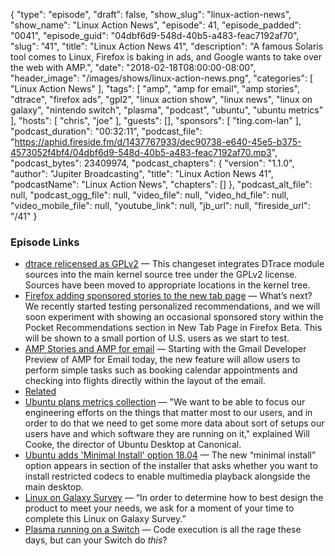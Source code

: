 {
  "type": "episode",
  "draft": false,
  "show_slug": "linux-action-news",
  "show_name": "Linux Action News",
  "episode": 41,
  "episode_padded": "0041",
  "episode_guid": "04dbf6d9-548d-40b5-a483-feac7192af70",
  "slug": "41",
  "title": "Linux Action News 41",
  "description": "A famous Solaris tool comes to Linux, Firefox is baking in ads, and Google wants to take over the web with AMP.",
  "date": "2018-02-18T08:00:00-08:00",
  "header_image": "/images/shows/linux-action-news.png",
  "categories": [
    "Linux Action News"
  ],
  "tags": [
    "amp",
    "amp for email",
    "amp stories",
    "dtrace",
    "firefox ads",
    "gpl2",
    "linux action show",
    "linux news",
    "linux on galaxy",
    "nintendo switch",
    "plasma",
    "podcast",
    "ubuntu",
    "ubuntu metrics"
  ],
  "hosts": [
    "chris",
    "joe"
  ],
  "guests": [],
  "sponsors": [
    "ting.com-lan"
  ],
  "podcast_duration": "00:32:11",
  "podcast_file": "https://aphid.fireside.fm/d/1437767933/dec90738-e640-45e5-b375-4573052f4bf4/04dbf6d9-548d-40b5-a483-feac7192af70.mp3",
  "podcast_bytes": 23409974,
  "podcast_chapters": {
    "version": "1.1.0",
    "author": "Jupiter Broadcasting",
    "title": "Linux Action News 41",
    "podcastName": "Linux Action News",
    "chapters": []
  },
  "podcast_alt_file": null,
  "podcast_ogg_file": null,
  "video_file": null,
  "video_hd_file": null,
  "video_mobile_file": null,
  "youtube_link": null,
  "jb_url": null,
  "fireside_url": "/41"
}


### Episode Links

  * [dtrace relicensed as GPLv2](https://gnu.wildebeest.org/blog/mjw/2018/02/14/dtrace-for-linux-oracle-does-the-right-thing/ "dtrace relicensed as GPLv2") — This changeset integrates DTrace module sources into the main kernel source tree under the GPLv2 license. Sources have been moved to appropriate locations in the kernel tree.
  * [Firefox adding sponsored stories to the new tab page](https://blog.mozilla.org/futurereleases/2018/01/24/update-on-pocket-and-firefox-integration/ "Firefox adding sponsored stories to the new tab page") — What’s next? We recently started testing personalized recommendations, and we will soon experiment with showing an occasional sponsored story within the Pocket Recommendations section in New Tab Page in Firefox Beta. This will be shown to a small portion of U.S. users as we start to test.
  * [AMP Stories and AMP for email](https://www.xda-developers.com/google-amp-stories-amp-for-email/ "AMP Stories and AMP for email") — Starting with the Gmail Developer Preview of AMP for Email today, the new feature will allow users to perform simple tasks such as booking calendar appointments and checking into flights directly within the layout of the email.
  * [Related](https://timkadlec.com/remembers/2018-02-14-the-two-faces-of-amp/ "Related")
  * [Ubuntu plans metrics collection](https://www.theregister.co.uk/2018/02/16/ubuntu_data_gathering_plan/ "Ubuntu plans metrics collection") — "We want to be able to focus our engineering efforts on the things that matter most to our users, and in order to do that we need to get some more data about sort of setups our users have and which software they are running on it," explained Will Cooke, the director of Ubuntu Desktop at Canonical.
  * [Ubuntu adds 'Minimal Install' option 18.04](http://www.omgubuntu.co.uk/2018/02/ubuntu-18-04-minimal-install-option/ "Ubuntu adds 'Minimal Install' option 18.04") — The new “minimal install” option appears in section of the installer that asks whether you want to install restricted codecs to enable multimedia playback alongside the main desktop.
  * [Linux on Galaxy Survey](http://www.omgubuntu.co.uk/2018/02/samsung-launch-linux-on-galaxy-survey "Linux on Galaxy Survey") — “In order to determine how to best design the product to meet your needs, we ask for a moment of your time to complete this Linux on Galaxy Survey.”
  * [Plasma running on a Switch](https://twitter.com/fail0verflow/status/964954316892119040 "Plasma running on a Switch") — Code execution is all the rage these days, but can your Switch do *this*?



